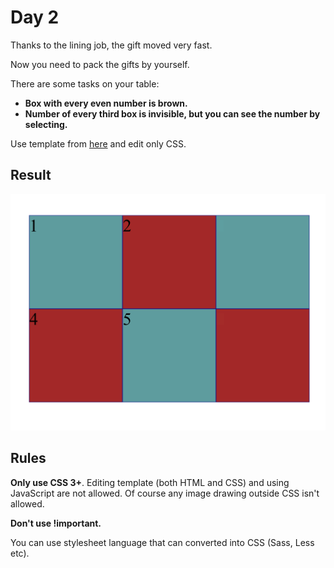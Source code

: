 # Day 2

Thanks to the lining job, the gift moved very fast.

Now you need to pack the gifts by yourself.

There are some tasks on your table:

* **Box with every even number is brown.**
* **Number of every third box is invisible, but you can see the number by selecting.**

Use template from [here](contents/2020/html/day2.html) and edit only CSS.

## Result

![day2 result](contents/2020/images/day2.svg)

## Rules

**Only use CSS 3+**. Editing template (both HTML and CSS) and using JavaScript are not allowed. Of course any image drawing outside CSS isn't allowed.

**Don't use !important.**

You can use stylesheet language that can converted into CSS (Sass, Less etc).
